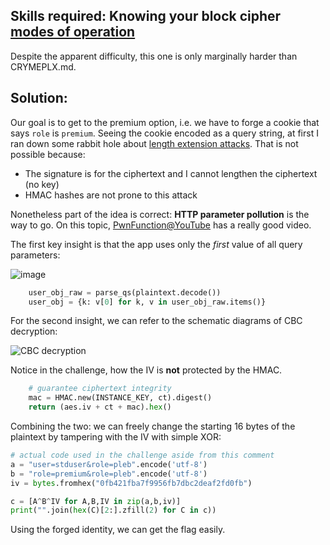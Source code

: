 ## Skills required: Knowing your block cipher [modes of operation](https://en.wikipedia.org/wiki/Block_cipher_mode_of_operation)

Despite the apparent difficulty, this one is only marginally harder than CRYMEPLX.md.

## Solution:

Our goal is to get to the premium option, i.e. we have to forge a cookie that says `role` is `premium`.
Seeing the cookie encoded as a query string, at first I ran down some rabbit hole about [length extension attacks](https://en.wikipedia.org/wiki/Length_extension_attack).
That is not possible because:
- The signature is for the ciphertext and I cannot lengthen the ciphertext (no key)
- HMAC hashes are not prone to this attack

Nonetheless part of the idea is correct: **HTTP parameter pollution** is the way to go.
On this topic, [PwnFunction@YouTube](https://www.youtube.com/watch?v=QVZBl8yxVX0) has a really good video.

The first key insight is that the app uses only the *first* value of all query parameters:

![image](https://user-images.githubusercontent.com/114584910/195116622-35d4eff4-37f4-4400-8fde-45ab351515e5.png)

```py
    user_obj_raw = parse_qs(plaintext.decode())
    user_obj = {k: v[0] for k, v in user_obj_raw.items()}
```

For the second insight, we can refer to the schematic diagrams of CBC decryption:

![CBC decryption](https://upload.wikimedia.org/wikipedia/commons/thumb/2/2a/CBC_decryption.svg/600px-CBC_decryption.svg.png)

Notice in the challenge, how the IV is **not** protected by the HMAC.

```py
    # guarantee ciphertext integrity
    mac = HMAC.new(INSTANCE_KEY, ct).digest()
    return (aes.iv + ct + mac).hex()
```

Combining the two: we can freely change the starting 16 bytes of the plaintext by tampering with the IV with simple XOR:

```py
# actual code used in the challenge aside from this comment
a = "user=stduser&role=pleb".encode('utf-8')
b = "role=premium&role=pleb".encode('utf-8')
iv = bytes.fromhex("0fb421fba7f9956fb7dbc2deaf2fd0fb")

c = [A^B^IV for A,B,IV in zip(a,b,iv)]
print("".join(hex(C)[2:].zfill(2) for C in c))
```

Using the forged identity, we can get the flag easily.
